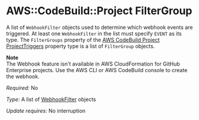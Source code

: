 # AWS::CodeBuild::Project FilterGroup<a name="aws-properties-codebuild-project-filtergroup"></a>

A list of `WebhookFilter` objects used to determine which webhook events are triggered\. At least one `WebhookFilter` in the list must specify `EVENT` as its type\. The `FilterGroups` property of the [AWS CodeBuild Project ProjectTriggers](https://docs.aws.amazon.com/AWSCloudFormation/latest/UserGuide/aws-properties-codebuild-project-projecttriggers.html) property type is a list of `FilterGroup` objects\.

**Note**  
The Webhook feature isn't available in AWS CloudFormation for GitHub Enterprise projects\. Use the AWS CLI or AWS CodeBuild console to create the webhook\.

*Required:* No

*Type:* A list of [WebhookFilter](https://docs.aws.amazon.com/AWSCloudFormation/latest/UserGuide/aws-properties-codebuild-project-webhookfilter.html) objects

*Update requires:* No interruption